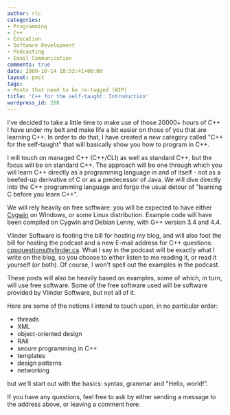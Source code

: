 ```yaml
---
author: rlc
categories:
- Programming
- C++
- Education
- Software Development
- Podcasting
- Email Communication
comments: true
date: 2009-10-14 18:53:41+00:00
layout: post
tags:
- Posts that need to be re-tagged (WIP)
title: 'C++ for the self-taught: Introduction'
wordpress_id: 268
---
```


I've decided to take a little time to make use of those 20000+ hours of C++ I have under my belt and make life a bit easier on those of you that are learning C++. In order to do that, I have created a new category called "C++ for the self-taught" that will basically show you how to program in C++.

<!--more-->

I will touch on managed C++ (C++/CLI) as well as standard C++, but the focus will be on standard C++. The approach will be one through which you will learn C++ directly as a programming language in and of itself - not as a beefed-up derivative of C or as a predecessor of Java. We will dive directly into the C++ programming language and forgo the usual detour of "learning C before you learn C++".

We will rely heavily on free software: you will be expected to have either [Cygwin](http://cygwin.com/setup-x86.exe) on Windows, or some Linux distribution. Example code will have been compiled on Cygwin and Debian Lenny, with G++ version 3.4 and 4.4.

Vlinder Software is footing the bill for hosting my blog, and will also foot the bill for hosting the podcast and a new E-mail address for C++ questions: cppquestions@vlinder.ca. What I say in the podcast will be exactly what I write on the blog, so you choose to either listen to me reading it, or read it yourself (or both). Of course, I won't spell out the examples in the podcast.

These posts will also be heavily based on examples, some of which, in turn, will use free software. Some of the free software used will be software provided by Vlinder Software, but not all of it.

Here are some of the notions I intend to touch upon, in no particular order:

- threads
- XML
- object-oriented design
- RAII
- secure programming in C++
- templates
- design patterns
- networking

but we'll start out with the basics: syntax, grammar and "Hello, world!".

If you have any questions, feel free to ask by either sending a message to the address above, or leaving a comment here.
